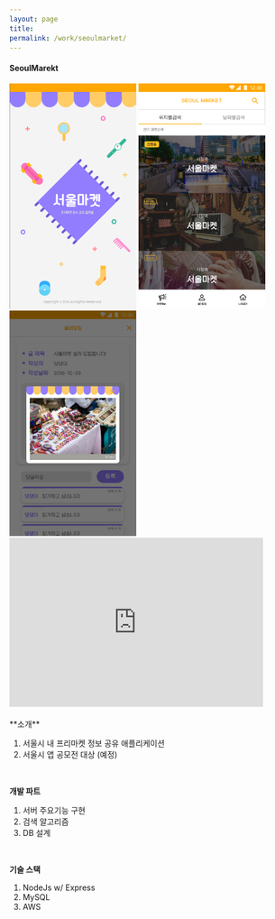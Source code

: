 ```yaml
---
layout: page
title:
permalink: /work/seoulmarket/
---
```



#### SeoulMarekt

<img src ="/images/seoul1.png" height="400">
<img src ="/images/seoul2.png" height="400">
<img src ="/images/seoul3.png" height="400">


<div class="video-container"><iframe width="450" height="300" src="https://www.youtube.com/embed/IkPQ6ALKQIc" frameborder="0" allowfullscreen></iframe></div>



<br>
**소개**

1. 서울시 내 프리마켓 정보 공유 애플리케이션
2. 서울시 앱 공모전 대상 (예정)

<br>

**개발 파트**

1. 서버 주요기능 구현
2. 검색 알고리즘
3. DB 설계

<br>

**기술 스택**

1. NodeJs w/ Express
2. MySQL
3. AWS



<div class='divider'> </div>
